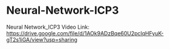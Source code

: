 # Neural-Network-ICP3

Neural Network_ICP3 Video Link: https://drive.google.com/file/d/1AOk9ADzBqe60U2pclqHFyuK-gT2s1iGA/view?usp=sharing
